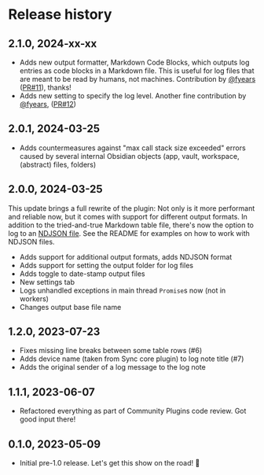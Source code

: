 # Release history

## 2.1.0, 2024-xx-xx

- Adds new output formatter, Markdown Code Blocks, which outputs log entries as
  code blocks in a Markdown file. This is useful for log files that are meant to
  be read by humans, not machines. Contribution by [@fyears](https://github.com/fyears)
  ([PR#11](https://github.com/czottmann/obsidian-logstravaganza/pull/11)), thanks!
- Adds new setting to specify the log level. Another fine contribution by
  [@fyears](https://github.com/fyears), ([PR#12](https://github.com/czottmann/obsidian-logstravaganza/pull/12))


## 2.0.1, 2024-03-25

- Adds countermeasures against "max call stack size exceeded" errors caused
  by several internal Obsidian objects (app, vault, workspace, (abstract) files,
  folders)


## 2.0.0, 2024-03-25

This update brings a full rewrite of the plugin: Not only is it more performant
and reliable now, but it comes with support for different output formats.
In addition to the tried-and-true Markdown table file, there's now the option
to log to an [NDJSON file](https://github.com/ndjson/ndjson-spec). See the README
for examples on how to work with NDJSON files.

- Adds support for additional output formats, adds NDJSON format
- Adds support for setting the output folder for log files
- Adds toggle to date-stamp output files
- New settings tab
- Logs unhandled exceptions in main thread `Promise`s now (not in workers)
- Changes output base file name


## 1.2.0, 2023-07-23

- Fixes missing line breaks between some table rows (#6)
- Adds device name (taken from Sync core plugin) to log note title (#7)
- Adds the original sender of a log message to the log note


## 1.1.1, 2023-06-07

- Refactored everything as part of Community Plugins code review. Got good input
  there!


## 0.1.0, 2023-05-09

- Initial pre-1.0 release. Let's get this show on the road! 🚀
